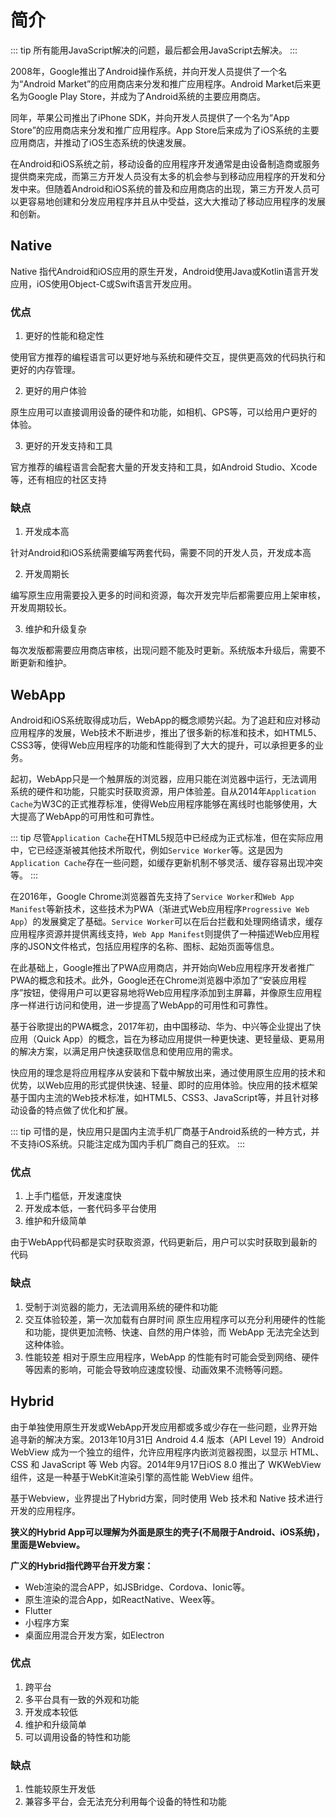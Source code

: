 # 简介
::: tip
所有能用JavaScript解决的问题，最后都会用JavaScript去解决。
:::

2008年，Google推出了Android操作系统，并向开发人员提供了一个名为“Android Market”的应用商店来分发和推广应用程序。Android Market后来更名为Google Play Store，并成为了Android系统的主要应用商店。

同年，苹果公司推出了iPhone SDK，并向开发人员提供了一个名为“App Store”的应用商店来分发和推广应用程序。App Store后来成为了iOS系统的主要应用商店，并推动了iOS生态系统的快速发展。

在Android和iOS系统之前，移动设备的应用程序开发通常是由设备制造商或服务提供商来完成，而第三方开发人员没有太多的机会参与到移动应用程序的开发和分发中来。但随着Android和iOS系统的普及和应用商店的出现，第三方开发人员可以更容易地创建和分发应用程序并且从中受益，这大大推动了移动应用程序的发展和创新。

## Native
Native 指代Android和iOS应用的原生开发，Android使用Java或Kotlin语言开发应用，iOS使用Object-C或Swift语言开发应用。

### 优点
1. 更好的性能和稳定性

  使用官方推荐的编程语言可以更好地与系统和硬件交互，提供更高效的代码执行和更好的内存管理。
  
2. 更好的用户体验

  原生应用可以直接调用设备的硬件和功能，如相机、GPS等，可以给用户更好的体验。

3. 更好的开发支持和工具

  官方推荐的编程语言会配套大量的开发支持和工具，如Android Studio、Xcode等，还有相应的社区支持

### 缺点
1. 开发成本高

  针对Android和iOS系统需要编写两套代码，需要不同的开发人员，开发成本高

2. 开发周期长

编写原生应用需要投入更多的时间和资源，每次开发完毕后都需要应用上架审核，开发周期较长。

3. 维护和升级复杂

每次发版都需要应用商店审核，出现问题不能及时更新。系统版本升级后，需要不断更新和维护。


## WebApp
Android和iOS系统取得成功后，WebApp的概念顺势兴起。为了追赶和应对移动应用程序的发展，Web技术不断进步，推出了很多新的标准和技术，如HTML5、CSS3等，使得Web应用程序的功能和性能得到了大大的提升，可以承担更多的业务。

起初，WebApp只是一个触屏版的浏览器，应用只能在浏览器中运行，无法调用系统的硬件和功能，只能实时获取资源，用户体验差。自从2014年`Application Cache`为W3C的正式推荐标准，使得Web应用程序能够在离线时也能够使用，大大提高了WebApp的可用性和可靠性。

::: tip
尽管`Application Cache`在HTML5规范中已经成为正式标准，但在实际应用中，它已经逐渐被其他技术所取代，例如`Service Worker`等。这是因为`Application Cache`存在一些问题，如缓存更新机制不够灵活、缓存容易出现冲突等。
:::

在2016年，Google Chrome浏览器首先支持了`Service Worker`和`Web App Manifest`等新技术，这些技术为PWA（渐进式Web应用程序`Progressive Web App`）的发展奠定了基础。`Service Worker`可以在后台拦截和处理网络请求，缓存应用程序资源并提供离线支持，`Web App Manifest`则提供了一种描述Web应用程序的JSON文件格式，包括应用程序的名称、图标、起始页面等信息。

在此基础上，Google推出了PWA应用商店，并开始向Web应用程序开发者推广PWA的概念和技术。此外，Google还在Chrome浏览器中添加了“安装应用程序”按钮，使得用户可以更容易地将Web应用程序添加到主屏幕，并像原生应用程序一样进行访问和使用，进一步提高了WebApp的可用性和可靠性。

基于谷歌提出的PWA概念，2017年初，由中国移动、华为、中兴等企业提出了快应用（Quick App）的概念，旨在为移动应用提供一种更快速、更轻量级、更易用的解决方案，以满足用户快速获取信息和使用应用的需求。

快应用的理念是将应用程序从安装和下载中解放出来，通过使用原生应用的技术和优势，以Web应用的形式提供快速、轻量、即时的应用体验。快应用的技术框架基于国内主流的Web技术标准，如HTML5、CSS3、JavaScript等，并且针对移动设备的特点做了优化和扩展。

::: tip
可惜的是，快应用只是国内主流手机厂商基于Android系统的一种方式，并不支持iOS系统。只能注定成为国内手机厂商自己的狂欢。
:::

### 优点
1. 上手门槛低，开发速度快
2. 开发成本低，一套代码多平台使用
3. 维护和升级简单

  由于WebApp代码都是实时获取资源，代码更新后，用户可以实时获取到最新的代码

### 缺点
1. 受制于浏览器的能力，无法调用系统的硬件和功能
2. 交互体验较差，第一次加载有白屏时间
  原生应用程序可以充分利用硬件的性能和功能，提供更加流畅、快速、自然的用户体验，而 WebApp 无法完全达到这种体验。
3. 性能较差
  相对于原生应用程序，WebApp 的性能有时可能会受到网络、硬件等因素的影响，可能会导致响应速度较慢、动画效果不流畅等问题。

## Hybrid
由于单独使用原生开发或WebApp开发应用都或多或少存在一些问题，业界开始追寻新的解决方案。2013年10月31日 Android 4.4 版本（API Level 19）Android WebView 成为一个独立的组件，允许应用程序内嵌浏览器视图，以显示 HTML、CSS 和 JavaScript 等 Web 内容。2014年9月17日iOS 8.0 推出了 WKWebView 组件，这是一种基于WebKit渲染引擎的高性能 WebView 组件。

基于Webview，业界提出了Hybrid方案，同时使用 Web 技术和 Native 技术进行开发的应用程序。

**狭义的Hybrid App可以理解为外面是原生的壳子(不局限于Android、iOS系统)，里面是Webview。**

**广义的Hybrid指代跨平台开发方案：**
- Web渲染的混合APP，如JSBridge、Cordova、Ionic等。
- 原生渲染的混合App，如ReactNative、Weex等。
- Flutter
- 小程序方案
- 桌面应用混合开发方案，如Electron

### 优点
1. 跨平台
2. 多平台具有一致的外观和功能
3. 开发成本较低
4. 维护和升级简单
5. 可以调用设备的特性和功能

### 缺点
1. 性能较原生开发低
2. 兼容多平台，会无法充分利用每个设备的特性和功能



